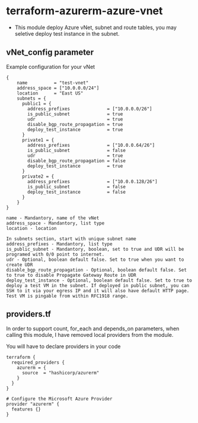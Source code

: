 # terraform-azurerm-azure-vnet

- This module deploy Azure vNet, subnet and route tables, you may seletive deploy test instance in the subnet.

## vNet_config parameter
Example configuration for your vNet
```
{
    name          = "test-vnet"
    address_space = ["10.0.0.0/24"]
    location      = "East US"
    subnets = {
      public1 = {
        address_prefixes              = ["10.0.0.0/26"]
        is_public_subnet              = true
        udr                           = true
        disable_bgp_route_propagation = true
        deploy_test_instance          = true
      }      
      private1 = {
        address_prefixes              = ["10.0.0.64/26"]
        is_public_subnet              = false
        udr                           = true
        disable_bgp_route_propagation = false
        deploy_test_instance          = true
      }
      private2 = {
        address_prefixes              = ["10.0.0.128/26"]
        is_public_subnet              = false
        deploy_test_instance          = false
      }
    }
}

name - Mandantory, name of the vNet
address_space - Mandantory, list type
location - location

In subnets section, start with unique subnet name
address_prefixes - Mandantory, list type
is_public_subnet - Mandantory, boolean, set to true and UDR will be programed with 0/0 point to internet.
udr - Optional, boolean default false. Set to true when you want to create UDR
disable_bgp_route_propagation - Optional, boolean default false. Set to true to disable Propagate Gateway Route in UDR
deploy_test_instance - Optional, boolean default false. Set to true to deploy a test VM in the subnet. If deployed in public subnet, you can SSH to it via your egress IP and it will also have default HTTP page.  Test VM is pingable from within RFC1918 range.

```

## providers.tf
In order to support count, for_each and depends_on parameters, when calling this module, I have removed local providers from the module.

You will have to declare providers in your code

```
terraform {
  required_providers {
    azurerm = {
      source  = "hashicorp/azurerm"
    }
  }
}

# Configure the Microsoft Azure Provider
provider "azurerm" {
  features {}
}
```